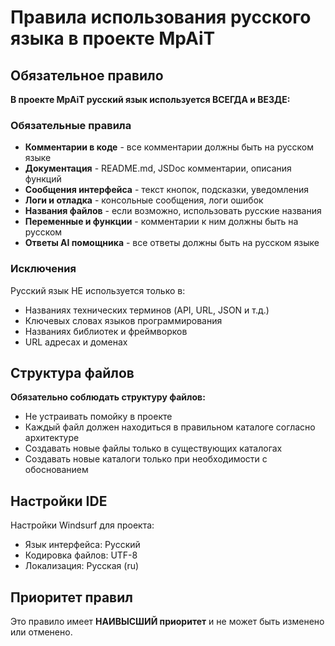 # Правила использования русского языка в проекте MpAiT

## Обязательное правило

**В проекте MpAiT русский язык используется ВСЕГДА и ВЕЗДЕ:**

### Обязательные правила

- **Комментарии в коде** - все комментарии должны быть на русском языке
- **Документация** - README.md, JSDoc комментарии, описания функций
- **Сообщения интерфейса** - текст кнопок, подсказки, уведомления
- **Логи и отладка** - консольные сообщения, логи ошибок
- **Названия файлов** - если возможно, использовать русские названия
- **Переменные и функции** - комментарии к ним должны быть на русском
- **Ответы AI помощника** - все ответы должны быть на русском языке

### Исключения

Русский язык НЕ используется только в:

- Названиях технических терминов (API, URL, JSON и т.д.)
- Ключевых словах языков программирования
- Названиях библиотек и фреймворков
- URL адресах и доменах

## Структура файлов

**Обязательно соблюдать структуру файлов:**

- Не устраивать помойку в проекте
- Каждый файл должен находиться в правильном каталоге согласно архитектуре
- Создавать новые файлы только в существующих каталогах
- Создавать новые каталоги только при необходимости с обоснованием

## Настройки IDE

Настройки Windsurf для проекта:

- Язык интерфейса: Русский
- Кодировка файлов: UTF-8
- Локализация: Русская (ru)

## Приоритет правил

Это правило имеет **НАИВЫСШИЙ приоритет** и не может быть изменено или отменено.
